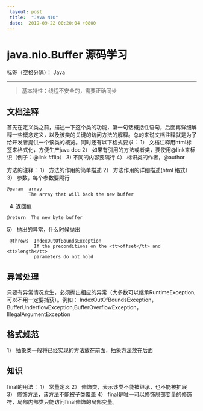 ```yaml
---
 layout: post
 title:  "Java NIO" 
 date:  2019-09-22 00:20:04 +0800
--- 
```

# java.nio.Buffer 源码学习

标签（空格分隔）： Java

---

> 基本特性：线程不安全的，需要正确同步

## 文档注释

首先在定义类之前，描述一下这个类的功能，第一句话概括性语句，后面再详细解释一些概念定义，以及该类的关键的访问方法的解释。总的来说文档注释就是为了给开发者提供一个该类的概览。同时还有以下格式要求：
1） 文档注释用html标签来格式化，方便生产java doc
2） 如果有引用的方法或者类，要使用@link来标识（例子：@link #flip）
3)  不同的内容要隔行
4） 标识类的作者，@author

方法的注释：
1） 方法的作用的简单描述
2） 方法作用的详细描述(html 格式）
3） 参数，每个参数要隔行
```
@param  array
        The array that will back the new buffer
```
4) 返回值
```
@return  The new byte buffer
```
5） 抛出的异常，什么时候抛出
```
 @throws  IndexOutOfBoundsException
          If the preconditions on the <tt>offset</tt> and <tt>length</tt>
          parameters do not hold
```


##  异常处理

只要有异常情况发生，必须抛出相应的异常（大多数可以继承RuntimeException,可以不用一定要捕获）。例如：
IndexOutOfBoundsException，BufferUnderflowException,BufferOverflowException，IllegalArgumentException

## 格式规范

1） 抽象类一般将已经实现的方法放在前面，抽象方法放在后面

## 知识

final的用法：
1） 常量定义
2） 修饰类，表示该类不能被继承，也不能被扩展
3） 修饰方法，该方法不能被子类覆盖
4） final是唯一可以修饰局部变量的修饰符，局部内部类只能访问final修饰的局部变量。